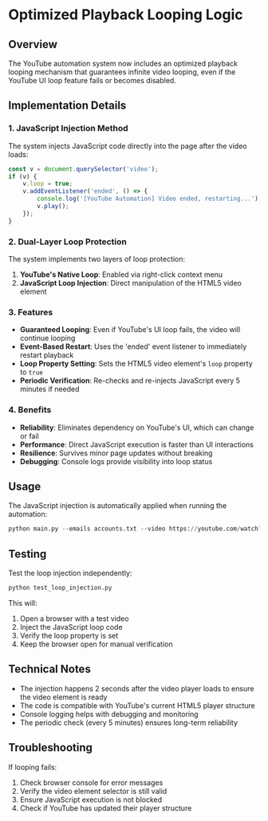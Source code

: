 # Optimized Playback Looping Logic

## Overview

The YouTube automation system now includes an optimized playback looping mechanism that guarantees infinite video looping, even if the YouTube UI loop feature fails or becomes disabled.

## Implementation Details

### 1. JavaScript Injection Method

The system injects JavaScript code directly into the page after the video loads:

```javascript
const v = document.querySelector('video');
if (v) {
    v.loop = true;
    v.addEventListener('ended', () => {
        console.log('[YouTube Automation] Video ended, restarting...');
        v.play();
    });
}
```

### 2. Dual-Layer Loop Protection

The system implements two layers of loop protection:

1. **YouTube's Native Loop**: Enabled via right-click context menu
2. **JavaScript Loop Injection**: Direct manipulation of the HTML5 video element

### 3. Features

- **Guaranteed Looping**: Even if YouTube's UI loop fails, the video will continue looping
- **Event-Based Restart**: Uses the 'ended' event listener to immediately restart playback
- **Loop Property Setting**: Sets the HTML5 video element's `loop` property to `true`
- **Periodic Verification**: Re-checks and re-injects JavaScript every 5 minutes if needed

### 4. Benefits

- **Reliability**: Eliminates dependency on YouTube's UI, which can change or fail
- **Performance**: Direct JavaScript execution is faster than UI interactions
- **Resilience**: Survives minor page updates without breaking
- **Debugging**: Console logs provide visibility into loop status

## Usage

The JavaScript injection is automatically applied when running the automation:

```python
python main.py --emails accounts.txt --video https://youtube.com/watch?v=VIDEO_ID
```

## Testing

Test the loop injection independently:

```bash
python test_loop_injection.py
```

This will:
1. Open a browser with a test video
2. Inject the JavaScript loop code
3. Verify the loop property is set
4. Keep the browser open for manual verification

## Technical Notes

- The injection happens 2 seconds after the video player loads to ensure the video element is ready
- The code is compatible with YouTube's current HTML5 player structure
- Console logging helps with debugging and monitoring
- The periodic check (every 5 minutes) ensures long-term reliability

## Troubleshooting

If looping fails:
1. Check browser console for error messages
2. Verify the video element selector is still valid
3. Ensure JavaScript execution is not blocked
4. Check if YouTube has updated their player structure
